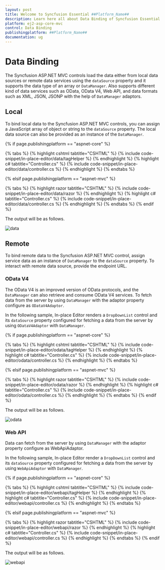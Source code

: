 ```yaml
---
layout: post
title: Welcome to Syncfusion Essential ##Platform_Name##
description: Learn here all about Data Binding of Syncfusion Essential ##Platform_Name## widgets based on HTML5 and jQuery.
platform: ej2-asp-core-mvc
control: Data Binding
publishingplatform: ##Platform_Name##
documentation: ug
---
```



# Data Binding

The Syncfusion ASP.NET MVC controls load the data either from local data sources or remote data services using the `dataSource` property and it supports the data type of an array or `DataManager`. Also supports different kind of data services such as OData, OData V4, Web API, and data formats such as XML, JSON, JSONP with the help of `DataManager` adaptors.

## Local

To bind local data to the Syncfusion ASP.NET MVC controls, you can assign a JavaScript array of object or string to the `dataSource` property. The local data source can also be provided as an instance of the `DataManager`.

{% if page.publishingplatform == "aspnet-core" %}

{% tabs %}
{% highlight cshtml tabtitle="CSHTML" %}
{% include code-snippet/in-place-editor/data/tagHelper %}
{% endhighlight %}
{% highlight c# tabtitle="Controller.cs" %}
{% include code-snippet/in-place-editor/data/controller.cs %}
{% endhighlight %}
{% endtabs %}

{% elsif page.publishingplatform == "aspnet-mvc" %}

{% tabs %}
{% highlight razor tabtitle="CSHTML" %}
{% include code-snippet/in-place-editor/data/razor %}
{% endhighlight %}
{% highlight c# tabtitle="Controller.cs" %}
{% include code-snippet/in-place-editor/data/controller.cs %}
{% endhighlight %}
{% endtabs %}
{% endif %}



The output will be as follows.

![data](./images/data.PNG)

## Remote

To bind remote data to the Syncfusion ASP.NET MVC control, assign service data as an instance of `DataManager` to the `dataSource` property. To interact with remote data source, provide the endpoint URL.

### OData V4

The OData V4 is an improved version of OData protocols, and the `DataManager` can also retrieve and consume OData V4 services. To fetch data from the server by using `DataManager` with the adaptor property configure as `ODataV4Adaptor`.

In the following sample, In-place Editor renders a `DropDownList` control and its `dataSource` property configured for fetching a data from the server by using `ODataV4Adaptor` with `DataManager`.

{% if page.publishingplatform == "aspnet-core" %}

{% tabs %}
{% highlight cshtml tabtitle="CSHTML" %}
{% include code-snippet/in-place-editor/odata/tagHelper %}
{% endhighlight %}
{% highlight c# tabtitle="Controller.cs" %}
{% include code-snippet/in-place-editor/odata/controller.cs %}
{% endhighlight %}
{% endtabs %}

{% elsif page.publishingplatform == "aspnet-mvc" %}

{% tabs %}
{% highlight razor tabtitle="CSHTML" %}
{% include code-snippet/in-place-editor/odata/razor %}
{% endhighlight %}
{% highlight c# tabtitle="Controller.cs" %}
{% include code-snippet/in-place-editor/odata/controller.cs %}
{% endhighlight %}
{% endtabs %}
{% endif %}



The output will be as follows.

![odata](./images/odata.png)

### Web API

Data can fetch from the server by using `DataManager` with the adaptor property configure as WebApiAdaptor.

In the following sample, In-place Editor render a `DropDownList` control and its `dataSource` property configured for fetching a data from the server by using `WebApiAdaptor` with `DataManager`.

{% if page.publishingplatform == "aspnet-core" %}

{% tabs %}
{% highlight cshtml tabtitle="CSHTML" %}
{% include code-snippet/in-place-editor/webapi/tagHelper %}
{% endhighlight %}
{% highlight c# tabtitle="Controller.cs" %}
{% include code-snippet/in-place-editor/webapi/controller.cs %}
{% endhighlight %}
{% endtabs %}

{% elsif page.publishingplatform == "aspnet-mvc" %}

{% tabs %}
{% highlight razor tabtitle="CSHTML" %}
{% include code-snippet/in-place-editor/webapi/razor %}
{% endhighlight %}
{% highlight c# tabtitle="Controller.cs" %}
{% include code-snippet/in-place-editor/webapi/controller.cs %}
{% endhighlight %}
{% endtabs %}
{% endif %}



The output will be as follows.

![webapi](./images/webapi.png)